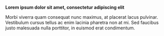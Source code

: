 **Lorem ipsum dolor sit amet, consectetur adipiscing elit**


Morbi viverra quam consequat nunc maximus, at placerat lacus pulvinar. Vestibulum cursus tellus ac enim lacinia pharetra non at mi. Sed faucibus justo malesuada nulla porttitor, in euismod erat condimentum.


